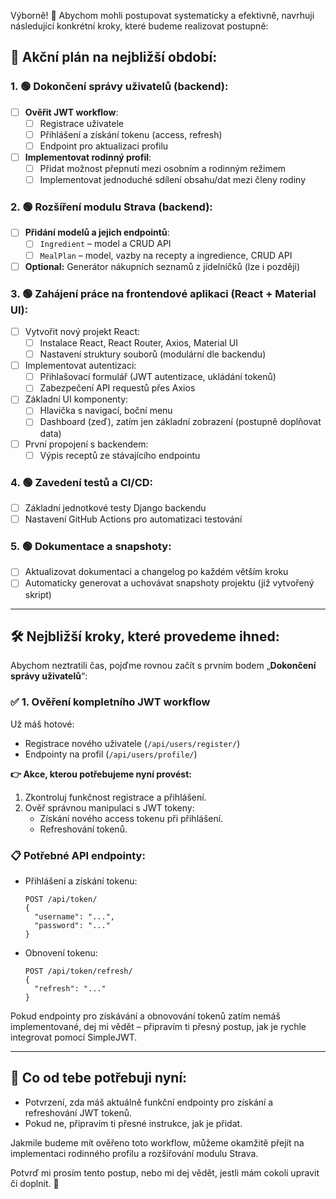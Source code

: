 Výborně! 🎯 Abychom mohli postupovat systematicky a efektivně, navrhuji následující konkrétní kroky, které budeme realizovat postupně:

## 🚀 **Akční plán na nejbližší období:**

### 1. 🟢 **Dokončení správy uživatelů (backend):**

- [ ] **Ověřit JWT workflow**:
  - [ ] Registrace uživatele
  - [ ] Přihlášení a získání tokenu (access, refresh)
  - [ ] Endpoint pro aktualizaci profilu

- [ ] **Implementovat rodinný profil**:
  - [ ] Přidat možnost přepnutí mezi osobním a rodinným režimem
  - [ ] Implementovat jednoduché sdílení obsahu/dat mezi členy rodiny

### 2. 🟢 **Rozšíření modulu Strava (backend):**

- [ ] **Přidání modelů a jejich endpointů**:
  - [ ] `Ingredient` – model a CRUD API
  - [ ] `MealPlan` – model, vazby na recepty a ingredience, CRUD API

- [ ] **Optional:** Generátor nákupních seznamů z jídelníčků (lze i později)

### 3. 🟢 **Zahájení práce na frontendové aplikaci (React + Material UI):**

- [ ] Vytvořit nový projekt React:
  - [ ] Instalace React, React Router, Axios, Material UI
  - [ ] Nastavení struktury souborů (modulární dle backendu)

- [ ] Implementovat autentizaci:
  - [ ] Přihlašovací formulář (JWT autentizace, ukládání tokenů)
  - [ ] Zabezpečení API requestů přes Axios

- [ ] Základní UI komponenty:
  - [ ] Hlavička s navigací, boční menu
  - [ ] Dashboard (zeď), zatím jen základní zobrazení (postupně doplňovat data)

- [ ] První propojení s backendem:
  - [ ] Výpis receptů ze stávajícího endpointu

### 4. 🟢 **Zavedení testů a CI/CD:**

- [ ] Základní jednotkové testy Django backendu
- [ ] Nastavení GitHub Actions pro automatizaci testování

### 5. 🟢 **Dokumentace a snapshoty:**

- [ ] Aktualizovat dokumentaci a changelog po každém větším kroku
- [ ] Automaticky generovat a uchovávat snapshoty projektu (již vytvořený skript)

---

## 🛠️ **Nejbližší kroky, které provedeme ihned:**

Abychom neztratili čas, pojďme rovnou začít s prvním bodem „**Dokončení správy uživatelů**“:

### ✅ **1. Ověření kompletního JWT workflow**

Už máš hotové:

- Registrace nového uživatele (`/api/users/register/`)
- Endpointy na profil (`/api/users/profile/`)

**👉 Akce, kterou potřebujeme nyní provést:**

1. Zkontroluj funkčnost registrace a přihlášení.
2. Ověř správnou manipulaci s JWT tokeny:
   - Získání nového access tokenu při přihlášení.
   - Refreshování tokenů.

### 📋 **Potřebné API endpointy:**

- Přihlášení a získání tokenu:
  ```http
  POST /api/token/
  {
    "username": "...",
    "password": "..."
  }
  ```
- Obnovení tokenu:
  ```http
  POST /api/token/refresh/
  {
    "refresh": "..."
  }
  ```

Pokud endpointy pro získávání a obnovování tokenů zatím nemáš implementované, dej mi vědět – připravím ti přesný postup, jak je rychle integrovat pomocí SimpleJWT.

---

## 🔎 **Co od tebe potřebuji nyní:**

- Potvrzení, zda máš aktuálně funkční endpointy pro získání a refreshování JWT tokenů.
- Pokud ne, připravím ti přesné instrukce, jak je přidat.

Jakmile budeme mít ověřeno toto workflow, můžeme okamžitě přejít na implementaci rodinného profilu a rozšiřování modulu Strava.

Potvrď mi prosím tento postup, nebo mi dej vědět, jestli mám cokoli upravit či doplnit. 🚀
